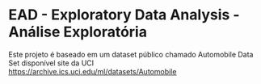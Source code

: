 # EAD - Exploratory Data Analysis - Análise Exploratória

Este projeto é baseado em um dataset público chamado Automobile Data Set disponível site da UCI https://archive.ics.uci.edu/ml/datasets/Automobile

